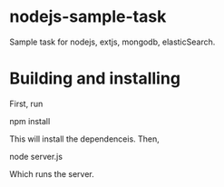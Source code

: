 nodejs-sample-task
==================

Sample task for nodejs, extjs, mongodb, elasticSearch.

Building and installing
==================

First, run

npm install

This will install the dependenceis. Then,

node server.js

Which runs the server.